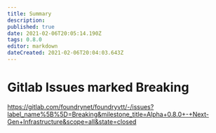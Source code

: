 ```yaml
---
title: Summary
description: 
published: true
date: 2021-02-06T20:05:14.190Z
tags: 0.8.0
editor: markdown
dateCreated: 2021-02-06T20:04:03.643Z
---
```


# Gitlab Issues marked Breaking
https://gitlab.com/foundrynet/foundryvtt/-/issues?label_name%5B%5D=Breaking&milestone_title=Alpha+0.8.0+-+Next-Gen+Infrastructure&scope=all&state=closed